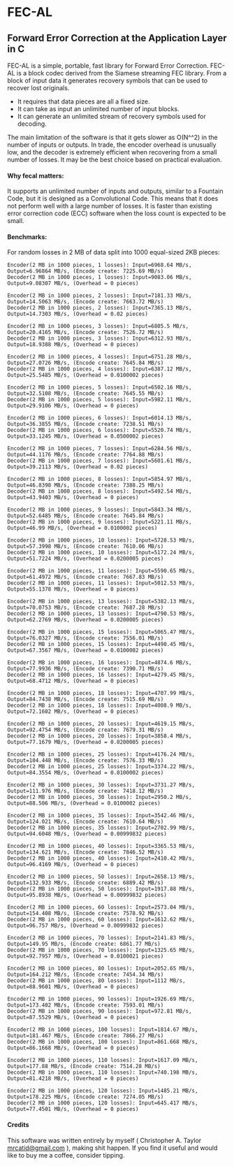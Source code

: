 # FEC-AL
## Forward Error Correction at the Application Layer in C

FEC-AL is a simple, portable, fast library for Forward Error Correction.
FEC-AL is a block codec derived from the Siamese streaming FEC library.
From a block of input data it generates recovery symbols that can be used
to recover lost originals.

* It requires that data pieces are all a fixed size.
* It can take as input an unlimited number of input blocks.
* It can generate an unlimited stream of recovery symbols used for decoding.

The main limitation of the software is that it gets slower as O(N^^2) in
the number of inputs or outputs.  In trade, the encoder overhead is unusually
low, and the decoder is extremely efficient when recovering from a small number
of losses.  It may be the best choice based on practical evaluation.

#### Why fecal matters:

It supports an unlimited number of inputs and outputs, similar to a Fountain Code,
but it is designed as a Convolutional Code.  This means that it does not perform
well with a large number of losses.  It is faster than existing error correction
code (ECC) software when the loss count is expected to be small.

#### Benchmarks:

For random losses in 2 MB of data split into 1000 equal-sized 2KB pieces:

```
Encoder(2 MB in 1000 pieces, 1 losses): Input=6968.64 MB/s, Output=6.96864 MB/s, (Encode create: 7225.69 MB/s)
Decoder(2 MB in 1000 pieces, 1 losses): Input=9083.06 MB/s, Output=9.08307 MB/s, (Overhead = 0 pieces)

Encoder(2 MB in 1000 pieces, 2 losses): Input=7181.33 MB/s, Output=14.5063 MB/s, (Encode create: 7663.72 MB/s)
Decoder(2 MB in 1000 pieces, 2 losses): Input=7365.13 MB/s, Output=14.7303 MB/s, (Overhead = 0.02 pieces)

Encoder(2 MB in 1000 pieces, 3 losses): Input=6805.5 MB/s, Output=20.4165 MB/s, (Encode create: 7526.72 MB/s)
Decoder(2 MB in 1000 pieces, 3 losses): Input=6312.93 MB/s, Output=18.9388 MB/s, (Overhead = 0 pieces)

Encoder(2 MB in 1000 pieces, 4 losses): Input=6751.28 MB/s, Output=27.0726 MB/s, (Encode create: 7645.84 MB/s)
Decoder(2 MB in 1000 pieces, 4 losses): Input=6387.12 MB/s, Output=25.5485 MB/s, (Overhead = 0.0100002 pieces)

Encoder(2 MB in 1000 pieces, 5 losses): Input=6502.16 MB/s, Output=32.5108 MB/s, (Encode create: 7645.55 MB/s)
Decoder(2 MB in 1000 pieces, 5 losses): Input=5982.11 MB/s, Output=29.9106 MB/s, (Overhead = 0 pieces)

Encoder(2 MB in 1000 pieces, 6 losses): Input=6014.13 MB/s, Output=36.3855 MB/s, (Encode create: 7238.51 MB/s)
Decoder(2 MB in 1000 pieces, 6 losses): Input=5520.74 MB/s, Output=33.1245 MB/s, (Overhead = 0.0500002 pieces)

Encoder(2 MB in 1000 pieces, 7 losses): Input=6284.56 MB/s, Output=44.1176 MB/s, (Encode create: 7764.88 MB/s)
Decoder(2 MB in 1000 pieces, 7 losses): Input=5601.61 MB/s, Output=39.2113 MB/s, (Overhead = 0.02 pieces)

Encoder(2 MB in 1000 pieces, 8 losses): Input=5854.97 MB/s, Output=46.8398 MB/s, (Encode create: 7388.25 MB/s)
Decoder(2 MB in 1000 pieces, 8 losses): Input=5492.54 MB/s, Output=43.9403 MB/s, (Overhead = 0 pieces)

Encoder(2 MB in 1000 pieces, 9 losses): Input=5843.34 MB/s, Output=52.6485 MB/s, (Encode create: 7645.84 MB/s)
Decoder(2 MB in 1000 pieces, 9 losses): Input=5221.11 MB/s, Output=46.99 MB/s, (Overhead = 0.0100002 pieces)

Encoder(2 MB in 1000 pieces, 10 losses): Input=5728.53 MB/s, Output=57.3998 MB/s, (Encode create: 7610.06 MB/s)
Decoder(2 MB in 1000 pieces, 10 losses): Input=5172.24 MB/s, Output=51.7224 MB/s, (Overhead = 0.0200005 pieces)

Encoder(2 MB in 1000 pieces, 11 losses): Input=5590.65 MB/s, Output=61.4972 MB/s, (Encode create: 7667.83 MB/s)
Decoder(2 MB in 1000 pieces, 11 losses): Input=5012.53 MB/s, Output=55.1378 MB/s, (Overhead = 0 pieces)

Encoder(2 MB in 1000 pieces, 13 losses): Input=5382.13 MB/s, Output=70.0753 MB/s, (Encode create: 7687.28 MB/s)
Decoder(2 MB in 1000 pieces, 13 losses): Input=4790.53 MB/s, Output=62.2769 MB/s, (Overhead = 0.0200005 pieces)

Encoder(2 MB in 1000 pieces, 15 losses): Input=5065.47 MB/s, Output=76.0327 MB/s, (Encode create: 7556.01 MB/s)
Decoder(2 MB in 1000 pieces, 15 losses): Input=4490.45 MB/s, Output=67.3567 MB/s, (Overhead = 0.0100002 pieces)

Encoder(2 MB in 1000 pieces, 16 losses): Input=4874.6 MB/s, Output=77.9936 MB/s, (Encode create: 7390.71 MB/s)
Decoder(2 MB in 1000 pieces, 16 losses): Input=4279.45 MB/s, Output=68.4712 MB/s, (Overhead = 0 pieces)

Encoder(2 MB in 1000 pieces, 18 losses): Input=4707.99 MB/s, Output=84.7438 MB/s, (Encode create: 7515.69 MB/s)
Decoder(2 MB in 1000 pieces, 18 losses): Input=4008.9 MB/s, Output=72.1602 MB/s, (Overhead = 0 pieces)

Encoder(2 MB in 1000 pieces, 20 losses): Input=4619.15 MB/s, Output=92.4754 MB/s, (Encode create: 7679.31 MB/s)
Decoder(2 MB in 1000 pieces, 20 losses): Input=3858.4 MB/s, Output=77.1679 MB/s, (Overhead = 0.0200005 pieces)

Encoder(2 MB in 1000 pieces, 25 losses): Input=4176.24 MB/s, Output=104.448 MB/s, (Encode create: 7576.33 MB/s)
Decoder(2 MB in 1000 pieces, 25 losses): Input=3374.22 MB/s, Output=84.3554 MB/s, (Overhead = 0.0100002 pieces)

Encoder(2 MB in 1000 pieces, 30 losses): Input=3731.27 MB/s, Output=111.976 MB/s, (Encode create: 7418.12 MB/s)
Decoder(2 MB in 1000 pieces, 30 losses): Input=2950.2 MB/s, Output=88.506 MB/s, (Overhead = 0.0100002 pieces)

Encoder(2 MB in 1000 pieces, 35 losses): Input=3542.46 MB/s, Output=124.021 MB/s, (Encode create: 7610.64 MB/s)
Decoder(2 MB in 1000 pieces, 35 losses): Input=2702.99 MB/s, Output=94.6048 MB/s, (Overhead = 0.00999832 pieces)

Encoder(2 MB in 1000 pieces, 40 losses): Input=3365.53 MB/s, Output=134.621 MB/s, (Encode create: 7846.52 MB/s)
Decoder(2 MB in 1000 pieces, 40 losses): Input=2410.42 MB/s, Output=96.4169 MB/s, (Overhead = 0 pieces)

Encoder(2 MB in 1000 pieces, 50 losses): Input=2658.13 MB/s, Output=132.933 MB/s, (Encode create: 6889.42 MB/s)
Decoder(2 MB in 1000 pieces, 50 losses): Input=1917.88 MB/s, Output=95.8938 MB/s, (Overhead = 0.00999832 pieces)

Encoder(2 MB in 1000 pieces, 60 losses): Input=2573.04 MB/s, Output=154.408 MB/s, (Encode create: 7578.92 MB/s)
Decoder(2 MB in 1000 pieces, 60 losses): Input=1612.62 MB/s, Output=96.757 MB/s, (Overhead = 0.00999832 pieces)

Encoder(2 MB in 1000 pieces, 70 losses): Input=2141.83 MB/s, Output=149.95 MB/s, (Encode create: 6861.77 MB/s)
Decoder(2 MB in 1000 pieces, 70 losses): Input=1325.65 MB/s, Output=92.7957 MB/s, (Overhead = 0.0100021 pieces)

Encoder(2 MB in 1000 pieces, 80 losses): Input=2052.65 MB/s, Output=164.212 MB/s, (Encode create: 7454.34 MB/s)
Decoder(2 MB in 1000 pieces, 80 losses): Input=1112 MB/s, Output=88.9601 MB/s, (Overhead = 0 pieces)

Encoder(2 MB in 1000 pieces, 90 losses): Input=1926.69 MB/s, Output=173.402 MB/s, (Encode create: 7593.01 MB/s)
Decoder(2 MB in 1000 pieces, 90 losses): Input=972.81 MB/s, Output=87.5529 MB/s, (Overhead = 0 pieces)

Encoder(2 MB in 1000 pieces, 100 losses): Input=1814.67 MB/s, Output=181.467 MB/s, (Encode create: 7866.27 MB/s)
Decoder(2 MB in 1000 pieces, 100 losses): Input=861.668 MB/s, Output=86.1668 MB/s, (Overhead = 0 pieces)

Encoder(2 MB in 1000 pieces, 110 losses): Input=1617.09 MB/s, Output=177.88 MB/s, (Encode create: 7514.28 MB/s)
Decoder(2 MB in 1000 pieces, 110 losses): Input=740.198 MB/s, Output=81.4218 MB/s, (Overhead = 0 pieces)

Encoder(2 MB in 1000 pieces, 120 losses): Input=1485.21 MB/s, Output=178.225 MB/s, (Encode create: 7274.05 MB/s)
Decoder(2 MB in 1000 pieces, 120 losses): Input=645.417 MB/s, Output=77.4501 MB/s, (Overhead = 0 pieces)
```

#### Credits

This software was written entirely by myself ( Christopher A. Taylor mrcatid@gmail.com ), making shit happen. If you find it useful and would like to buy me a coffee, consider tipping.
